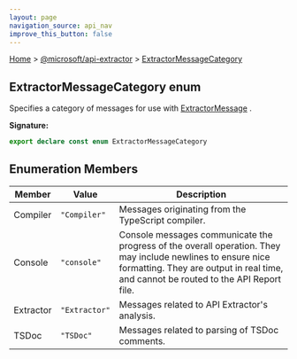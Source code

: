 ```yaml
---
layout: page
navigation_source: api_nav
improve_this_button: false
---
```



[Home](./index.md) &gt; [@microsoft/api-extractor](./api-extractor.md) &gt; [ExtractorMessageCategory](./api-extractor.extractormessagecategory.md)

## ExtractorMessageCategory enum

Specifies a category of messages for use with [ExtractorMessage](./api-extractor.extractormessage.md) .

<b>Signature:</b>

```typescript
export declare const enum ExtractorMessageCategory
```

## Enumeration Members

|  Member | Value | Description |
|  --- | --- | --- |
|  Compiler | <code>&quot;Compiler&quot;</code> | Messages originating from the TypeScript compiler. |
|  Console | <code>&quot;console&quot;</code> | Console messages communicate the progress of the overall operation. They may include newlines to ensure nice formatting. They are output in real time, and cannot be routed to the API Report file. |
|  Extractor | <code>&quot;Extractor&quot;</code> | Messages related to API Extractor's analysis. |
|  TSDoc | <code>&quot;TSDoc&quot;</code> | Messages related to parsing of TSDoc comments. |
